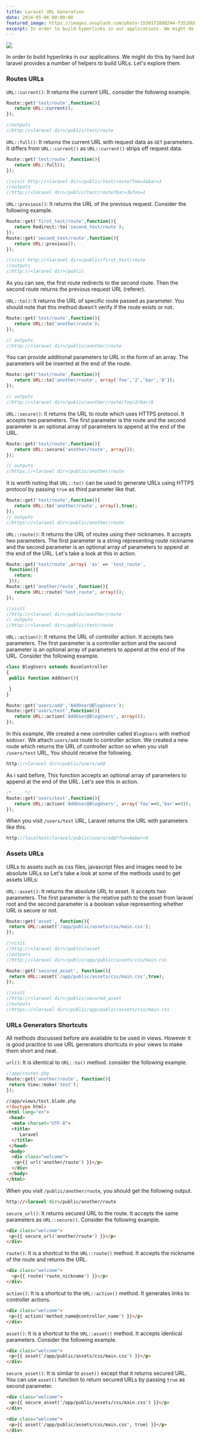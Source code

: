 ```yaml
---
title: Laravel URL Generation
date: 2014-05-06 00:00:00
featured_image: https://images.unsplash.com/photo-1530172888244-f3520bbeaa55
excerpt: In order to build hyperlinks in our applications. We might do this by hand but laravel provides a number of helpers to build URLs. Let's explore them.
---
```


![](https://images.unsplash.com/photo-1530172888244-f3520bbeaa55)

In order to build hyperlinks in our applications. We might do this by hand but laravel provides a number of helpers to build URLs. Let's explore them.

### Routes URLs

`URL::current()`: It returns the current URL. consider the following example.

```php
Route::get('test/route',function(){
   return URL::current();
});

//outputs
//http://<laravel dir>/public/test/route
```

`URL::full()`: It returns the current URL with request data as `GET` parameters. It differs from `URL::current()` as `URL::current()` strips off request data.

```php
Route::get('test/route',function(){
   return URL::full();
});

//visit http://<laravel dir>/public/test/route?foo=1&bar=3
//outputs
//http://<laravel dir>/public/test/route?bar=3&foo=1
```

`URL::previous()`: It returns the URL of the previous request. Consider the following example.

```php
Route::get('first_test/route',function(){
   return Redirect::to('second_test/route');
});
Route::get('second_test/route',function(){
   return URL::previous();
});

//visit http://<laravel dir>/public/first_test/route
//outputs
//http://<laravel dir>/public
```

As you can see, the first route redirects to the second route. Then the second route returns the previous request URL (referer).

`URL::to()`: It returns the URL of specific route passed as parameter. You should note that this method doesn't verify if the route exists or not.

```php
Route::get('test/route',function(){
   return URL::to('another/route');
});

// outputs
//http://<laravel dir>/public/another/route
```

You can provide additional parameters to URL in the form of an array. The parameters will be inserted at the end of the route.

```php
Route::get('test/route',function(){
   return URL::to('another/route', array('foo','2','bar','8'));
});

// outputs
//http://<laravel dir>/public/another/route/foo/2/bar/8
```

`URL::secure()`: It returns the URL to route which uses HTTPS protocol. It accepts two parameters. The first parameter is the route and the second parameter is an optional array of parameters to append at the end of the URL.

```php
Route::get('test/route',function(){
   return URL::secure('another/route', array());
});

// outputs
//https://<laravel dir>/public/another/route
```

It is worth noting that `URL::to()` can be used to generate URLs using HTTPS protocol by passing `true` as third parameter like that.

```php
Route::get('test/route',function(){
   return URL::to('another/route', array(),true);
});
// outputs
//https://<laravel dir>/public/another/route
```

`URL::route()`: It returns the URL of routes using their nicknames. It accepts two parameters. The first parameter is a string representing route nickname and the second parameter is an optional array of parameters to append at the end of the URL. Let's take a look at this in action.

```php
Route::get('test/route',array( 'as' => 'test_route',
 function(){
   return;
 }));
Route::get('another/route',function(){
   return URL::route('test_route', array());
});

//visit
//http://<laravel dir>/public/another/route
// outputs
//http://<laravel dir>/public/test/route
```

`URL::action()`: It returns the URL of controller action. It accepts two parameters. The first parameter is a controller action and the second parameter is an optional array of parameters to append at the end of the URL. Consider the following example.

```php
class BlogUsers extends BaseController
{
 public function AddUser(){

 }
}

Route::get('users/add','AddUser@BlogUsers');
Route::get('users/test',function(){
   return URL::action('AddUser@BlogUsers', array());
});
```

In this example, We created a new controller called `BlogUsers` with method `AddUser`. We attach `users/add` route to controller action. We created a new route which returns the URL of controller action so when you visit `/users/test` URL, You should receive the following.

```php
http://<laravel dir>/public/users/add
```

As i said before, This function accepts an optional array of parameters to append at the end of the URL. Let's see this in action.

```php
/* ... */
Route::get('users/test',function(){
   return URL::action('AddUser@BlogUsers', array('foo'=>8,'bar'=>9));
});
```

When you visit `/users/test` URL, Laravel returns the URL with parameters like this.

```php
http://localhost/laravel/public/users/add?foo=8&bar=9
```

### Assets URLs

URLs to assets such as css files, javascript files and images need to be absolute URLs so Let's take a look at some of the methods used to get assets URLs:

`URL::asset()`: It returns the absolute URL to asset. It accepts two parameters. The first parameter is the relative path to the asset from laravel root and the second parameter is a boolean value representing whether URL is secure or not.

```php
Route::get('asset', function(){
 return URL::asset('/app/public/assets/css/main.css');
});

//visit
//http://<laravel dir>/public/asset
//outputs
//http://<laravel dir>/public/app/public/assets/css/main.css

Route::get('secured_asset', function(){
 return URL::asset('/app/public/assets/css/main.css',true);
});

//visit
//http://<laravel dir>/public/secured_asset
//outputs
//https://<laravel dir>/public/app/public/assets/css/main.css
```

### URLs Generators Shortcuts

All methods discussed before are available to be used in views. However it is good practice to use URL generators shortcuts in your views to make them short and neat.

`url()`: It is identical to `URL::to()` method. consider the following example.

```php
//app/routes.php
Route::get('another/route', function(){
 return View::make('test');
});
```

```html
//app/views/test.blade.php
<!doctype html>
<html lang="en">
 <head>
  <meta charset="UTF-8">
  <title>
     Laravel
  </title>
 </head>
 <body>
  <div class="welcome">
   <p>{{ url('another/route') }}</p>
  </div>
 </body>
</html>
```

When you visit `/public/another/route`, you should get the following output.

```html
http://<laravel dir>/public/another/route
```

`secure_url()`: It returns secured URL to the route. It accepts the same parameters as `URL::secure()`. Consider the following example.

```html
<div class="welcome">
 <p>{{ secure_url('another/route') }}</p>
</div>
```

`route()`: It is a shortcut to the `URL::route()` method. It accepts the nickname of the route and returns the URL.

```html
<div class="welcome">
  <p>{{ route('route_nickname') }}</p>
</div>
```

`action()`: It is a shortcut to the `URL::action()` method. It generates links to controller actions.

```html
<div class="welcome">
 <p>{{ action('method_name@controller_name') }}</p>
</div>
```

`asset()`: It is a shortcut to the `URL::asset()` method. It accepts identical parameters. Consider the following example.

```html
<div class="welcome">
 <p>{{ asset('/app/public/assets/css/main.css') }}</p>
</div>
```

`secure_asset()`: It is similar to `asset()` except that it returns secured URL. You can use `asset()` function to return secured URLs by passing `true` as second parameter.

```html
<div class="welcome">
 <p>{{ secure_asset('/app/public/assets/css/main.css') }}</p>
</div>
```

```html
<div class="welcome">
 <p>{{ asset('/app/public/assets/css/main.css', true) }}</p>
</div>
```